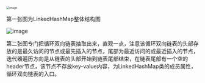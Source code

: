 <img src="http://java-run-blog.oss-cn-zhangjiakou.aliyuncs.com/d77e4b7c8c044cc1a365e43386c64d83.png" alt="image" style="zoom:50%;" />

第一张图为LinkedHashMap整体结构图

![image](http://java-run-blog.oss-cn-zhangjiakou.aliyuncs.com/a1469e9607564accb59708d719a2ad4b.png)

第二张图专门把循环双向链表抽取出来，直观一点，注意该循环双向链表的头部存放的是最久访问的节点或最先插入的节点，尾部为最近访问的或最近插入的节点，迭代器遍历方向是从链表的头部开始到链表尾部结束，在链表尾部有一个空的header节点，该节点不存放key-value内容，为LinkedHashMap类的成员属性，循环双向链表的入口。

